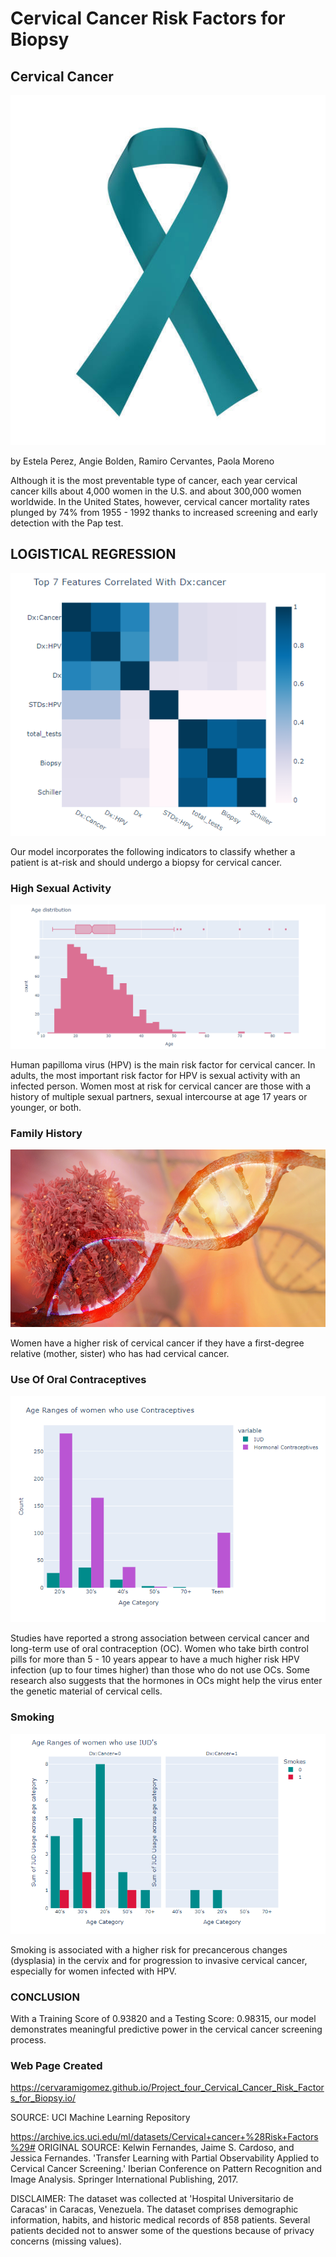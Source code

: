 # Cervical Cancer Risk Factors for Biopsy

## Cervical Cancer

![alt text](images/istockphoto-929922604-612x612.jpg)

by Estela Perez, Angie Bolden, Ramiro Cervantes, Paola Moreno

Although it is the most preventable type of cancer, each year cervical cancer kills about 4,000 
women in the U.S. and about 300,000 women worldwide. In the United States, however, cervical
cancer mortality rates plunged by 74% from 1955 - 1992 thanks to increased screening and early 
detection with the Pap test.

## LOGISTICAL REGRESSION
![alt text](images/7cancer.png)

Our model incorporates the following indicators to classify whether a patient is at-risk and 
should undergo a biopsy for cervical cancer. 

### High Sexual Activity
![alt text](images/Agedis.png)

Human papilloma virus (HPV) is the main risk factor for cervical cancer. In adults, the most 
important risk factor for HPV is sexual activity with an infected person. Women most at risk for 
cervical cancer are those with a history of multiple sexual partners, sexual intercourse at age 17 
years or younger, or both. 

### Family History
![alt text](images/Cancer_DNA.png)

Women have a higher risk of cervical cancer if they have a first-degree relative (mother, sister) 
who has had cervical cancer. 

### Use Of Oral Contraceptives
![alt text](images/Contra.png)

Studies have reported a strong association between cervical cancer and long-term use of oral 
contraception (OC). Women who take birth control pills for more than 5 - 10 years appear to 
have a much higher risk HPV infection (up to four times higher) than those who do not use OCs. 
Some research also suggests that the hormones in OCs might help the virus enter the genetic 
material of cervical cells. 

### Smoking
![alt text](images/IUD1.png)

Smoking is associated with a higher risk for precancerous changes (dysplasia) in the cervix and 
for progression to invasive cervical cancer, especially for women infected with HPV. 

### CONCLUSION

With a Training Score of 0.93820 and a Testing Score: 0.98315, our model demonstrates 
meaningful predictive power in the cervical cancer screening process. 

### Web Page Created

https://cervaramigomez.github.io/Project_four_Cervical_Cancer_Risk_Factors_for_Biopsy.io/

SOURCE: UCI Machine Learning Repository

https://archive.ics.uci.edu/ml/datasets/Cervical+cancer+%28Risk+Factors%29#
ORIGINAL SOURCE: Kelwin Fernandes, Jaime S. Cardoso, and Jessica Fernandes. 'Transfer Learning with 
Partial Observability Applied to Cervical Cancer Screening.' Iberian Conference on Pattern Recognition and 
Image Analysis. Springer International Publishing, 2017.

DISCLAIMER: The dataset was collected at 'Hospital Universitario de Caracas' in Caracas, Venezuela. The 
dataset comprises demographic information, habits, and historic medical records of 858 patients. Several 
patients decided not to answer some of the questions because of privacy concerns (missing values).

